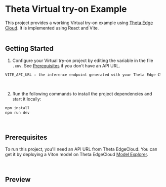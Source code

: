 # Theta Virtual try-on Example

This project provides a working Virtual try-on example using [Theta Edge Cloud](https://www.thetaedgecloud.com). It is implemented using React and Vite.<br><br>


## Getting Started

1. Configure your Virtual try-on project by editing the variable in the file `.env`. See [Prerequisites](#prerequisites) if you don't have an API URL.

```bash
VITE_API_URL : the inference endpoint generated with your Theta Edge Cloud dashboard.
```

<br>

2. Run the following commands to install the project dependencies and start it locally:

```bash
npm install
npm run dev
```

<br>

## Prerequisites

To run this project, you'll need an API URL from Theta EdgeCloud.
You can get it by deploying a Viton model on Theta EdgeCloud [Model Explorer](https://www.thetaedgecloud.com/dashboard/ai/service/model-explorer).

<br>

## Preview

